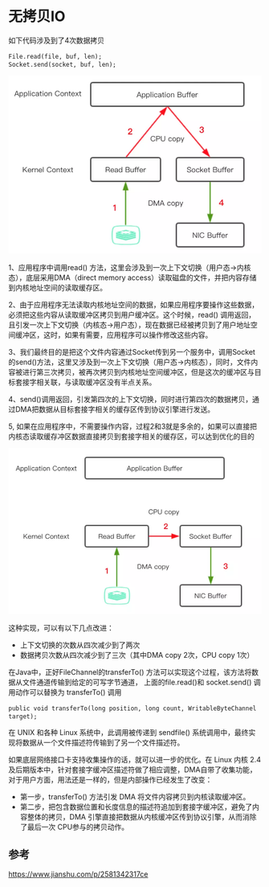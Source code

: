 # 无拷贝IO
如下代码涉及到了4次数据拷贝      
```
File.read(file, buf, len);
Socket.send(socket, buf, len);
```

![](images/io-copy-01.webp)

1、应用程序中调用read() 方法，这里会涉及到一次上下文切换（用户态->内核态），底层采用DMA（direct memory access）读取磁盘的文件，并把内容存储到内核地址空间的读取缓存区。

2、由于应用程序无法读取内核地址空间的数据，如果应用程序要操作这些数据，必须把这些内容从读取缓冲区拷贝到用户缓冲区。这个时候，read() 调用返回，且引发一次上下文切换（内核态->用户态），现在数据已经被拷贝到了用户地址空间缓冲区，这时，如果有需要，应用程序可以操作修改这些内容。

3、我们最终目的是把这个文件内容通过Socket传到另一个服务中，调用Socket的send()方法，这里又涉及到一次上下文切换（用户态->内核态），同时，文件内容被进行第三次拷贝，被再次拷贝到内核地址空间缓冲区，但是这次的缓冲区与目标套接字相关联，与读取缓冲区没有半点关系。

4、send()调用返回，引发第四次的上下文切换，同时进行第四次的数据拷贝，通过DMA把数据从目标套接字相关的缓存区传到协议引擎进行发送。

5, 如果在应用程序中，不需要操作内容，过程2和3就是多余的，如果可以直接把内核态读取缓存冲区数据直接拷贝到套接字相关的缓存区，可以达到优化的目的

![](images/io-copy-02.webp)

这种实现，可以有以下几点改进：
- 上下文切换的次数从四次减少到了两次
- 数据拷贝次数从四次减少到了三次（其中DMA copy 2次，CPU copy 1次）

在Java中，正好FileChannel的transferTo() 方法可以实现这个过程，该方法将数据从文件通道传输到给定的可写字节通道， 上面的file.read()和 socket.send() 调用动作可以替换为 transferTo() 调用
```
public void transferTo(long position, long count, WritableByteChannel target);
```
在 UNIX 和各种 Linux 系统中，此调用被传递到 sendfile() 系统调用中，最终实现将数据从一个文件描述符传输到了另一个文件描述符。


如果底层网络接口卡支持收集操作的话，就可以进一步的优化。在 Linux 内核 2.4 及后期版本中，针对套接字缓冲区描述符做了相应调整，DMA自带了收集功能，对于用户方面，用法还是一样的，但是内部操作已经发生了改变：
- 第一步，transferTo() 方法引发 DMA 将文件内容拷贝到内核读取缓冲区。
- 第二步，把包含数据位置和长度信息的描述符追加到套接字缓冲区，避免了内容整体的拷贝，DMA 引擎直接把数据从内核缓冲区传到协议引擎，从而消除了最后一次 CPU参与的拷贝动作。


## 参考
https://www.jianshu.com/p/2581342317ce
